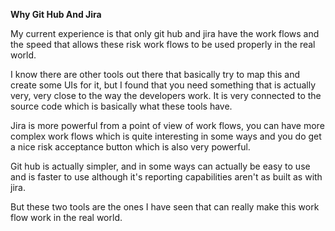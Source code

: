 **Why Git Hub And Jira**

My current experience is that only git hub and jira have the work flows and the speed that allows these risk work flows to be used properly in the real world. 

I know there are other tools out there that basically try to map this and create some UIs for it, but I found that you need something that is actually very, very close to the way the developers work. It is very connected to the source code which is basically what these tools have.

Jira is more powerful from a point of view of work flows, you can have more complex work flows which is quite interesting in some ways and you do get a nice risk acceptance button which is also very powerful.

Git hub is actually simpler, and in some ways can actually be easy to use and is faster to use although it's reporting capabilities aren't as built as with jira.

But these two tools are the ones I have seen that can really make this work flow work in the real world.